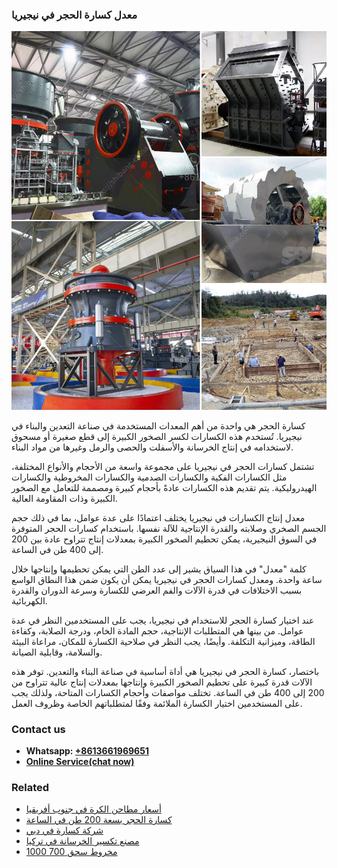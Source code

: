 <h3>معدل كسارة الحجر في نيجيريا</h3><img src='1701854290.jpg' alt=''><p>كسارة الحجر هي واحدة من أهم المعدات المستخدمة في صناعة التعدين والبناء في نيجيريا. تُستخدم هذه الكسارات لكسر الصخور الكبيرة إلى قطع صغيرة أو مسحوق لاستخدامه في إنتاج الخرسانة والأسفلت والحصى والرمل وغيرها من مواد البناء.</p><p>تشتمل كسارات الحجر في نيجيريا على مجموعة واسعة من الأحجام والأنواع المختلفة، مثل الكسارات الفكية والكسارات الصدمية والكسارات المخروطية والكسارات الهيدروليكية. يتم تقديم هذه الكسارات عادةً بأحجام كبيرة ومصممة للتعامل مع الصخور الكبيرة وذات المقاومة العالية.</p><p>معدل إنتاج الكسارات في نيجيريا يختلف اعتمادًا على عدة عوامل، بما في ذلك حجم الجسم الصخري وصلابته والقدرة الإنتاجية للآلة نفسها. باستخدام كسارات الحجر المتوفرة في السوق النيجيرية، يمكن تحطيم الصخور الكبيرة بمعدلات إنتاج تتراوح عادة بين 200 إلى 400 طن في الساعة.</p><p>كلمة "معدل" في هذا السياق يشير إلى عدد الطن التي يمكن تحطيمها وإنتاجها خلال ساعة واحدة. ومعدل كسارات الحجر في نيجيريا يمكن أن يكون ضمن هذا النطاق الواسع بسبب الاختلافات في قدرة الآلات والفم العرضي للكسارة وسرعة الدوران والقدرة الكهربائية.</p><p>عند اختيار كسارة الحجر للاستخدام في نيجيريا، يجب على المستخدمين النظر في عدة عوامل. من بينها هي المتطلبات الإنتاجية، حجم المادة الخام، ودرجة الصلابة، وكفاءة الطاقة، وميزانية التكلفة. وأيضًا، يجب النظر في صلاحية الكسارة للمكان، مراعاة البيئة والسلامة، وقابلية الصيانة.</p><p>باختصار، كسارة الحجر في نيجيريا هي أداة أساسية في صناعة البناء والتعدين. توفر هذه الآلات قدرة كبيرة على تحطيم الصخور الكبيرة وإنتاجها بمعدلات إنتاج عالية تتراوح من 200 إلى 400 طن في الساعة. تختلف مواصفات وأحجام الكسارات المتاحة، ولذلك يجب على المستخدمين اختيار الكسارة الملائمة وفقًا لمتطلباتهم الخاصة وظروف العمل.</p><h3>Contact us</h3><ul><li><strong>Whatsapp:&nbsp;<a href="https://wa.me/8613661969651">+8613661969651</a></strong></li><li><a href="https://swt.shibang-china.com/?git&amp;zhl&amp;معدل كسارة الحجر في نيجيريا"><strong>Online Service(chat now)</strong></a></li></ul><h3>Related</h3><ul><li><a href='أسعار مطاحن الكرة في جنوب أفريقيا.md'>أسعار مطاحن الكرة في جنوب أفريقيا</a></li><li><a href='كسارة الحجر بسعة 200 طن في الساعة.md'>كسارة الحجر بسعة 200 طن في الساعة</a></li><li><a href='شركة كسارة في دبي.md'>شركة كسارة في دبي</a></li><li><a href='مصنع تكسير الخرسانة في تركيا.md'>مصنع تكسير الخرسانة في تركيا</a></li><li><a href='مخروط سحق 700 1000.md'>مخروط سحق 700 1000</a></li></ul>